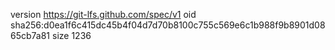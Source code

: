 version https://git-lfs.github.com/spec/v1
oid sha256:d0ea1f6c415dc45b4f04d7d70b8100c755c569e6c1b988f9b8901d0865cb7a81
size 1236
